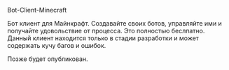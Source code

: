 Bot-Client-Minecraft

Бот клиент для Майнкрафт. Создавайте своих ботов, управляйте ими и получайте удовольствие от процесса. Это полностью беслпатно.
Данный клиент находится только в стадии разработки и может содержать кучу багов и ошибок.


Позже будет опубликован.
